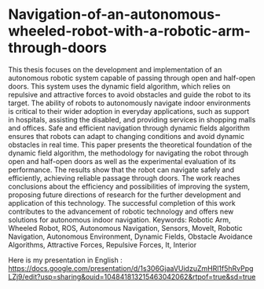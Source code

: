# Navigation-of-an-autonomous-wheeled-robot-with-a-robotic-arm-through-doors

This thesis focuses on the development and implementation of an autonomous robotic
system capable of passing through open and half-open doors. This system uses the
dynamic field algorithm, which relies on repulsive and attractive forces to avoid
obstacles and guide the robot to its target.
The ability of robots to autonomously navigate indoor environments is critical to their
wider adoption in everyday applications, such as support in hospitals, assisting the
disabled, and providing services in shopping malls and offices. Safe and efficient
navigation through dynamic fields algorithm ensures that robots can adapt to changing
conditions and avoid dynamic obstacles in real time.
This paper presents the theoretical foundation of the dynamic field algorithm, the
methodology for navigating the robot through open and half-open doors as well as the
experimental evaluation of its performance. The results show that the robot can navigate
safely and efficiently, achieving reliable passage through doors.
The work reaches conclusions about the efficiency and possibilities of improving the
system, proposing future directions of research for the further development and
application of this technology. The successful completion of this work contributes to the
advancement of robotic technology and offers new solutions for autonomous indoor
navigation.
Keywords: Robotic Arm, Wheeled Robot, ROS, Autonomous Navigation, Sensors,
MoveIt, Robotic Navigation, Autonomous Environment, Dynamic Fields, Obstacle
Avoidance Algorithms, Attractive Forces, Repulsive Forces, It, Interior

Here is my presentation in English : https://docs.google.com/presentation/d/1s306GjaaVUidzuZmHRl1f5hRvPpgLZj9/edit?usp=sharing&ouid=104841813215463042062&rtpof=true&sd=true
